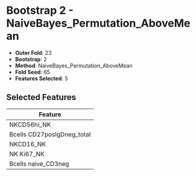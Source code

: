 # Bootstrap 2 - NaiveBayes_Permutation_AboveMean

- **Outer Fold**: 23
- **Bootstrap**: 2
- **Method**: NaiveBayes_Permutation_AboveMean
- **Fold Seed**: 65
- **Features Selected**: 5

## Selected Features

| Feature |
|---------|
| NKCD56hi_NK |
| Bcells CD27posIgDneg_total |
| NKCD16_NK |
| NK Ki67_NK |
| Bcells naive_CD3neg |
